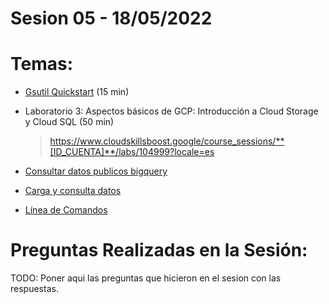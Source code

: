 # Sesion 05 - 18/05/2022

# Temas:

- [Gsutil Quickstart](https://cloud.google.com/storage/docs/discover-object-storage-gsutil) (15 min)

- Laboratorio 3: Aspectos básicos de GCP: Introducción a Cloud Storage y Cloud SQL (50 min)
    > https://www.cloudskillsboost.google/course_sessions/**[ID_CUENTA]**/labs/104999?locale=es

- [Consultar datos publicos bigquery](https://cloud.google.com/bigquery/docs/quickstarts/query-public-dataset-console)

- [Carga y consulta datos](https://cloud.google.com/bigquery/docs/quickstarts/load-data-console)

- [Línea de Comandos](https://cloud.google.com/bigquery/docs/quickstarts/load-data-bq)

# Preguntas Realizadas en la Sesión:

TODO: Poner aqui las preguntas que hicieron en el sesion con las respuestas.